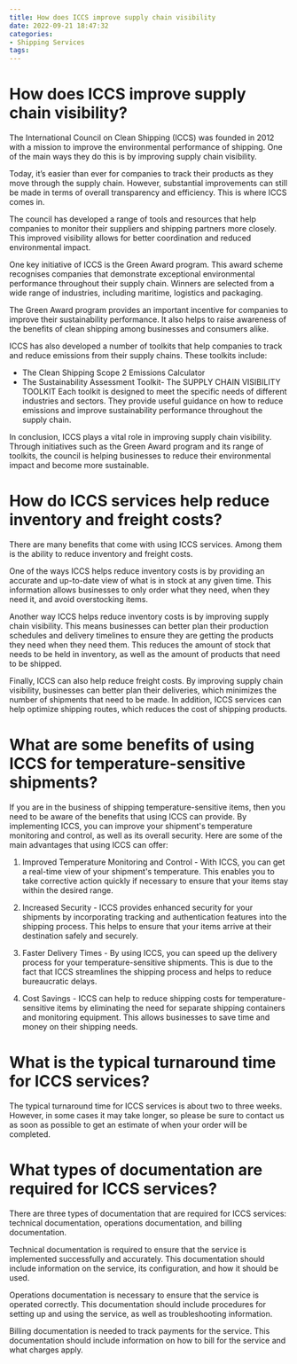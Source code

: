```yaml
---
title: How does ICCS improve supply chain visibility
date: 2022-09-21 18:47:32
categories:
- Shipping Services
tags:
---
```



#  How does ICCS improve supply chain visibility?

The International Council on Clean Shipping (ICCS) was founded in 2012 with a mission to improve the environmental performance of shipping. One of the main ways they do this is by improving supply chain visibility.

Today, it’s easier than ever for companies to track their products as they move through the supply chain. However, substantial improvements can still be made in terms of overall transparency and efficiency. This is where ICCS comes in.

The council has developed a range of tools and resources that help companies to monitor their suppliers and shipping partners more closely. This improved visibility allows for better coordination and reduced environmental impact.

One key initiative of ICCS is the Green Award program. This award scheme recognises companies that demonstrate exceptional environmental performance throughout their supply chain. Winners are selected from a wide range of industries, including maritime, logistics and packaging.

The Green Award program provides an important incentive for companies to improve their sustainability performance. It also helps to raise awareness of the benefits of clean shipping among businesses and consumers alike.

ICCS has also developed a number of toolkits that help companies to track and reduce emissions from their supply chains. These toolkits include:

- The Clean Shipping Scope 2 Emissions Calculator
- The Sustainability Assessment Toolkit- The SUPPLY CHAIN VISIBILITY TOOLKIT 
Each toolkit is designed to meet the specific needs of different industries and sectors. They provide useful guidance on how to reduce emissions and improve sustainability performance throughout the supply chain.

In conclusion, ICCS plays a vital role in improving supply chain visibility. Through initiatives such as the Green Award program and its range of toolkits, the council is helping businesses to reduce their environmental impact and become more sustainable.

#  How do ICCS services help reduce inventory and freight costs?

There are many benefits that come with using ICCS services. Among them is the ability to reduce inventory and freight costs.

One of the ways ICCS helps reduce inventory costs is by providing an accurate and up-to-date view of what is in stock at any given time. This information allows businesses to only order what they need, when they need it, and avoid overstocking items.

Another way ICCS helps reduce inventory costs is by improving supply chain visibility. This means businesses can better plan their production schedules and delivery timelines to ensure they are getting the products they need when they need them. This reduces the amount of stock that needs to be held in inventory, as well as the amount of products that need to be shipped.

Finally, ICCS can also help reduce freight costs. By improving supply chain visibility, businesses can better plan their deliveries, which minimizes the number of shipments that need to be made. In addition, ICCS services can help optimize shipping routes, which reduces the cost of shipping products.

#  What are some benefits of using ICCS for temperature-sensitive shipments?

If you are in the business of shipping temperature-sensitive items, then you need to be aware of the benefits that using ICCS can provide. By implementing ICCS, you can improve your shipment's temperature monitoring and control, as well as its overall security. Here are some of the main advantages that using ICCS can offer:

1. Improved Temperature Monitoring and Control - With ICCS, you can get a real-time view of your shipment's temperature. This enables you to take corrective action quickly if necessary to ensure that your items stay within the desired range.

2. Increased Security - ICCS provides enhanced security for your shipments by incorporating tracking and authentication features into the shipping process. This helps to ensure that your items arrive at their destination safely and securely.

3. Faster Delivery Times - By using ICCS, you can speed up the delivery process for your temperature-sensitive shipments. This is due to the fact that ICCS streamlines the shipping process and helps to reduce bureaucratic delays.

4. Cost Savings - ICCS can help to reduce shipping costs for temperature-sensitive items by eliminating the need for separate shipping containers and monitoring equipment. This allows businesses to save time and money on their shipping needs.

#  What is the typical turnaround time for ICCS services?

The typical turnaround time for ICCS services is about two to three weeks. However, in some cases it may take longer, so please be sure to contact us as soon as possible to get an estimate of when your order will be completed.

#  What types of documentation are required for ICCS services?

There are three types of documentation that are required for ICCS services: technical documentation, operations documentation, and billing documentation.

Technical documentation is required to ensure that the service is implemented successfully and accurately. This documentation should include information on the service, its configuration, and how it should be used.

Operations documentation is necessary to ensure that the service is operated correctly. This documentation should include procedures for setting up and using the service, as well as troubleshooting information.

Billing documentation is needed to track payments for the service. This documentation should include information on how to bill for the service and what charges apply.